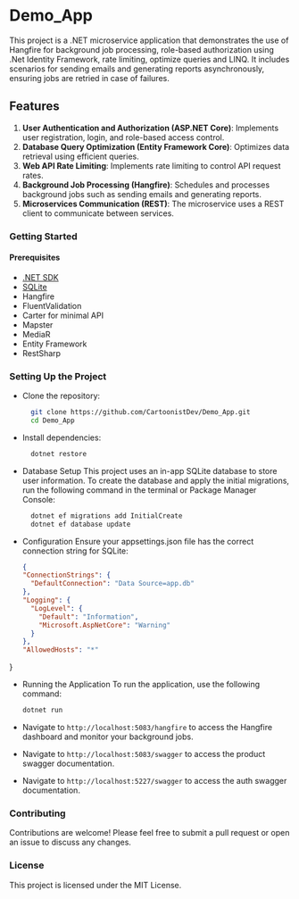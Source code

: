 # Demo_App
This project is a .NET microservice application that demonstrates the use of Hangfire for background job processing, role-based authorization using .Net Identity Framework, rate limiting, optimize queries and LINQ. It includes scenarios for sending emails and generating reports asynchronously, ensuring jobs are retried in case of failures.

## Features
1. **User Authentication and Authorization (ASP.NET Core)**: Implements user registration, login, and role-based access control.
2. **Database Query Optimization (Entity Framework Core)**: Optimizes data retrieval using efficient queries.
3. **Web API Rate Limiting**: Implements rate limiting to control API request rates.
4. **Background Job Processing (Hangfire)**: Schedules and processes background jobs such as sending emails and generating reports.
5. **Microservices Communication (REST)**: The microservice uses a REST client to communicate between services.

### Getting Started
#### Prerequisites
- [.NET SDK](https://dotnet.microsoft.com/download)
- [SQLite](https://www.sqlite.org/download.html)
- Hangfire
- FluentValidation
- Carter for minimal API
- Mapster
- MediaR
- Entity Framework
- RestSharp

### Setting Up the Project
- Clone the repository:
  ```sh
    git clone https://github.com/CartoonistDev/Demo_App.git
    cd Demo_App

- Install dependencies:
  ```sh
    dotnet restore

- Database Setup
This project uses an in-app SQLite database to store user information. To create the database and apply the initial migrations, run the following command in the terminal or Package Manager Console:
  ```sh
    dotnet ef migrations add InitialCreate
    dotnet ef database update

- Configuration
Ensure your appsettings.json file has the correct connection string for SQLite:
  ```json
  {
  "ConnectionStrings": {
    "DefaultConnection": "Data Source=app.db"
  },
  "Logging": {
    "LogLevel": {
      "Default": "Information",
      "Microsoft.AspNetCore": "Warning"
    }
  },
  "AllowedHosts": "*"
}

- Running the Application
To run the application, use the following command:

  ```sh
  dotnet run


- Navigate to `http://localhost:5083/hangfire` to access the Hangfire dashboard and monitor your background jobs.
- Navigate to `http://localhost:5083/swagger` to access the product swagger documentation.
- Navigate to `http://localhost:5227/swagger` to access the auth swagger documentation.


### Contributing
Contributions are welcome! Please feel free to submit a pull request or open an issue to discuss any changes.

### License
This project is licensed under the MIT License.
